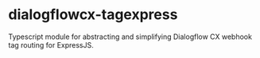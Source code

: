 # dialogflowcx-tagexpress
Typescript module for abstracting and simplifying Dialogflow CX webhook tag routing for ExpressJS.
